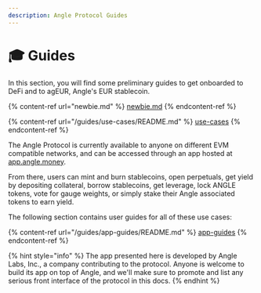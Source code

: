 ```yaml
---
description: Angle Protocol Guides
---
```


# 🎓 Guides

In this section, you will find some preliminary guides to get onboarded to DeFi and to agEUR, Angle's EUR stablecoin.

{% content-ref url="newbie.md" %}
[newbie.md](newbie.md)
{% endcontent-ref %}

{% content-ref url="/guides/use-cases/README.md" %}
[use-cases](/guides/use-cases/README.md)
{% endcontent-ref %}

The Angle Protocol is currently available to anyone on different EVM compatible networks, and can be accessed through an app hosted at [app.angle.money](https://app.angle.money/).

From there, users can mint and burn stablecoins, open perpetuals, get yield by depositing collateral, borrow stablecoins, get leverage, lock ANGLE tokens, vote for gauge weights, or simply stake their Angle associated tokens to earn yield.

The following section contains user guides for all of these use cases:

{% content-ref url="/guides/app-guides/README.md" %}
[app-guides](/guides/app-guides/README.md)
{% endcontent-ref %}

{% hint style="info" %}
The app presented here is developed by Angle Labs, Inc., a company contributing to the protocol. Anyone is welcome to build its app on top of Angle, and we'll make sure to promote and list any serious front interface of the protocol in this docs.
{% endhint %}
